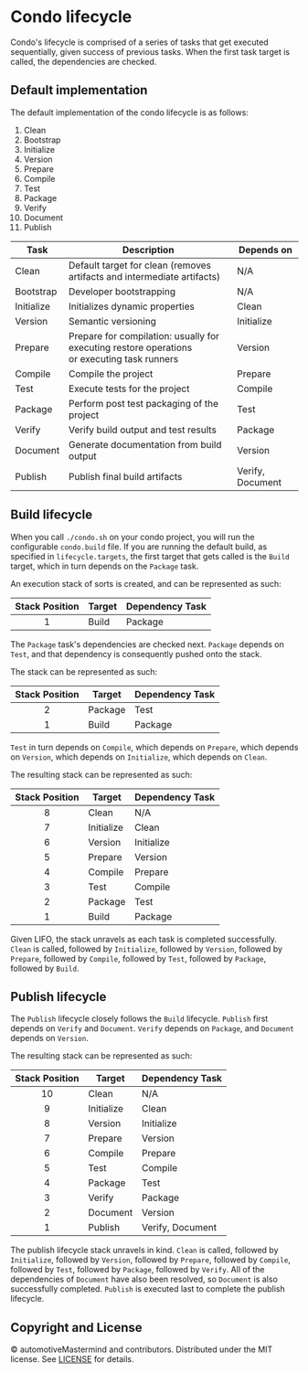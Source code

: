 # Condo lifecycle
Condo's lifecycle is comprised of a series of tasks that get executed sequentially, given success of previous tasks.
When the first task target is called, the dependencies are checked.

## Default implementation
The default implementation of the condo lifecycle is as follows:

1. Clean
2. Bootstrap
3. Initialize
4. Version
5. Prepare
6. Compile
7. Test
8. Package
9. Verify
10. Document
11. Publish

Task         | Description                                                               | Depends on
-------------|---------------------------------------------------------------------------|----------------------------
Clean        | Default target for clean (removes artifacts and intermediate artifacts)   | N/A
Bootstrap    | Developer bootstrapping                                                   | N/A
Initialize   | Initializes dynamic properties                                            | Clean
Version      | Semantic versioning                                                       | Initialize
Prepare      | Prepare for compilation: usually for executing restore operations <br>or executing task runners | Version
Compile      | Compile the project                                                       | Prepare
Test         | Execute tests for the project                                             | Compile
Package      | Perform post test packaging of the project                                | Test
Verify       | Verify build output and test results                                      | Package
Document     | Generate documentation from build output                                  | Version
Publish      | Publish final build artifacts                                             | Verify, Document


## Build lifecycle
When you call ```./condo.sh``` on your condo project, you will run the configurable ```condo.build``` file. If you are
running the default build, as specified in ```lifecycle.targets```, the first target that gets called is the ```Build```
target, which in turn depends on the ```Package``` task.

An execution stack of sorts is created, and can be represented as such:

|Stack Position | Target            | Dependency Task |
|:-------------:|-------------------|-----------------|
|1              |Build              | Package         |


The ```Package``` task's dependencies are checked next. ```Package``` depends on ```Test```, and that dependency is
consequently pushed onto the stack.

The stack can be represented as such:

|Stack Position | Target            | Dependency Task |
|:-------------:|-------------------|-----------------|
|2              |Package            | Test            |
|1              |Build              | Package         |


```Test``` in turn depends on ```Compile```, which depends on ```Prepare```, which depends on ```Version```, which
depends on ```Initialize```, which depends on ```Clean```.

The resulting stack can be represented as such:

|Stack Position | Target            | Dependency Task |
|:-------------:|-------------------|-----------------|
|8              |Clean              | N/A             |
|7              |Initialize         | Clean           |
|6              |Version            | Initialize      |
|5              |Prepare            | Version         |
|4              |Compile            | Prepare         |
|3              |Test               | Compile         |
|2              |Package            | Test            |
|1              |Build              | Package         |


Given LIFO, the stack unravels as each task is completed successfully. ```Clean``` is called, followed by
```Initialize```, followed by ```Version```, followed by ```Prepare```, followed by ```Compile```, followed by
```Test```, followed by ```Package```, followed by ```Build```.


## Publish lifecycle
The ```Publish``` lifecycle closely follows the ```Build``` lifecycle. ```Publish``` first depends on ```Verify``` and
```Document```. ```Verify``` depends on ```Package```, and ```Document``` depends on ```Version```.

The resulting stack can be represented as such:

|Stack Position | Target            | Dependency Task |
|:-------------:|-------------------|-----------------|
|10             |Clean              | N/A             |
|9              |Initialize         | Clean           |
|8              |Version            | Initialize      |
|7              |Prepare            | Version         |
|6              |Compile            | Prepare         |
|5              |Test               | Compile         |
|4              |Package            | Test            |
|3              |Verify             | Package         |
|2              |Document           | Version         |
|1              |Publish            | Verify, Document|

The publish lifecycle stack unravels in kind. ```Clean``` is called, followed by ```Initialize```, followed by
```Version```, followed by ```Prepare```, followed by ```Compile```, followed by ```Test```, followed by ```Package```,
followed by ```Verify```. All of the dependencies of ```Document``` have also been resolved, so ```Document``` is also
successfully completed. ```Publish``` is executed last to complete the publish lifecycle.


## Copyright and License

&copy; automotiveMastermind and contributors. Distributed under the MIT license. See [LICENSE][] for details.

[license-image]: https://img.shields.io/badge/license-MIT-blue.svg
[license]: LICENSE
